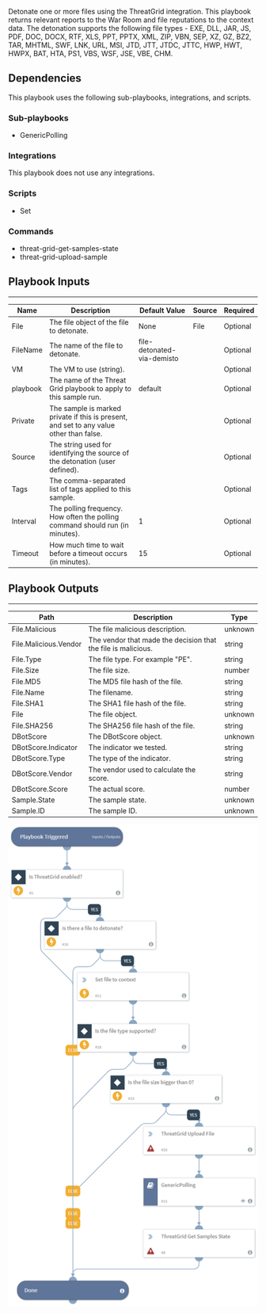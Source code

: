 Detonate one or more files using the ThreatGrid integration. This playbook returns relevant reports to the War Room and file reputations to the context data. The detonation supports the following file types - EXE, DLL, JAR, JS, PDF, DOC, DOCX, RTF, XLS, PPT, PPTX, XML, ZIP, VBN, SEP, XZ, GZ, BZ2, TAR, MHTML, SWF, LNK, URL, MSI, JTD, JTT, JTDC, JTTC, HWP, HWT, HWPX, BAT, HTA, PS1, VBS, WSF, JSE, VBE, CHM.

## Dependencies
This playbook uses the following sub-playbooks, integrations, and scripts.

### Sub-playbooks
* GenericPolling

### Integrations
This playbook does not use any integrations.

### Scripts
* Set

### Commands
* threat-grid-get-samples-state
* threat-grid-upload-sample

## Playbook Inputs
---

| **Name** | **Description** | **Default Value** | **Source** | **Required** |
| --- | --- | --- | --- | --- |
| File | The file object of the file to detonate. | None | File | Optional |
| FileName | The name of the file to detonate. | file-detonated-via-demisto |  | Optional |
| VM | The VM to use (string). |  |  | Optional |
| playbook | The name of the Threat Grid playbook to apply to this sample run. | default |  | Optional |
| Private | The sample is marked private if this is present, and set to any value other than false. |  |  | Optional |
| Source | The string used for identifying the source of the detonation (user defined). |  |  | Optional |
| Tags | The comma-separated list of tags applied to this sample. |  |  | Optional |
| Interval | The polling frequency. How often the polling command should run (in minutes). | 1 |  | Optional |
| Timeout | How much time to wait before a timeout occurs (in minutes). | 15 |  | Optional |

## Playbook Outputs
---

| **Path** | **Description** | **Type** |
| --- | --- | --- |
| File.Malicious | The file malicious description. | unknown |
| File.Malicious.Vendor | The vendor that made the decision that the file is malicious. | string |
| File.Type | The file type. For example "PE". | string |
| File.Size | The file size. | number |
| File.MD5 | The MD5 file hash of the file. | string |
| File.Name | The filename. | string |
| File.SHA1 | The SHA1 file hash of the file. | string |
| File | The file object. | unknown |
| File.SHA256 | The SHA256 file hash of the file. | string |
| DBotScore | The DBotScore object. | unknown |
| DBotScore.Indicator | The indicator we tested. | string |
| DBotScore.Type | The type of the indicator. | string |
| DBotScore.Vendor | The vendor used to calculate the score. | string |
| DBotScore.Score | The actual score. | number |
| Sample.State | The sample state. | unknown |
| Sample.ID | The sample ID. | unknown |

![Detonate_File_ThreatGrid](https://github.com/ElazarK/content-docs/blob/master/images/playbooks/Detonate_File_ThreatGrid.png)
